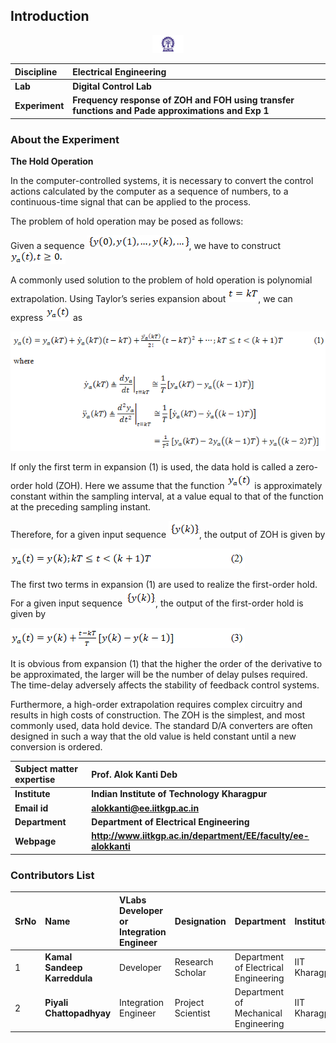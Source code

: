 ## Introduction

<div align="center">
<img src="experiment/images/iitkgp.png" width="10%">
</div>

<b>Discipline | <b>Electrical Engineering 
:--|:--|
<b> Lab | <b> Digital Control Lab
<b> Experiment|     <b> Frequency response of ZOH and FOH using transfer functions and Pade approximations and Exp 1

### About the Experiment 

 **The Hold Operation**

In the computer-controlled systems, it is necessary to convert the control actions calculated by the computer as a sequence of numbers, to a continuous-time signal that can be applied to the process.


The problem of hold operation may be posed as follows:

Given a sequence <img src="experiment/images/y0_y1_yk.png">, we have to construct <img src="experiment/images/y_a(t)_t0.png"> 

A commonly used solution to the problem of hold operation is polynomial extrapolation. Using Taylor’s series expansion about <img src="experiment/images/t_kT.png">, we can express <img src="experiment/images/ya_t.png"> as 

<img style="margin-left:auto;margin-right:auto;" src= "experiment/images/eq1.png">


If only the first term in expansion (1) is used, the data hold is called a zero-order hold (ZOH). 
Here we assume that the function  <img src="experiment/images/ya_t.png"> is approximately constant within the sampling interval, at a value equal to that of the function at the preceding sampling instant. 

Therefore, for a given input sequence <img src="experiment/images/yk.png">, the output of ZOH is given by 

<img style="margin-left:auto;margin-right:auto;" src= "experiment/images/eq2_intro.png">

The first two terms in expansion (1) are used to realize the first-order hold. For a given input sequence <img src="experiment/images/yk.png">, the output of the first-order hold is given by

<img style="margin-left:auto;margin-right:auto;" src= "experiment/images/eq3.png">

It is obvious from expansion (1) that the higher the order of the derivative to be approximated, the larger will be the number of delay pulses required. The time-delay adversely affects the stability of feedback control systems. 

Furthermore, a high-order extrapolation requires complex circuitry and results in high costs of construction. The ZOH is the simplest, and most commonly used, data hold device. 
The standard D/A converters are often designed in such a way that the old value is held constant until a new conversion is ordered.

	

<b>Subject matter expertise | <b> **Prof. Alok Kanti Deb**
:--|:--|
<b> Institute | <b>  **Indian Institute of Technology Kharagpur**
<b> Email id|     <b>  **alokkanti@ee.iitkgp.ac.in**
<b> Department |  **Department of Electrical Engineering**
<b>Webpage| <b> http://www.iitkgp.ac.in/department/EE/faculty/ee-alokkanti

### Contributors List

SrNo | Name | VLabs Developer or Integration Engineer | Designation | Department| Institute
:--|:--|:--|:--|:--|:--|
1 | **Kamal Sandeep Karreddula** | Developer | Research Scholar | Department of Electrical Engineering | IIT Kharagpur | 
2 | **Piyali Chattopadhyay** | Integration Engineer | Project Scientist | Department of Mechanical Engineering | IIT Kharagpur |


<script id="MathJax-script" async src="https://cdn.jsdelivr.net/npm/mathjax@3/es5/tex-mml-chtml.js"></script>